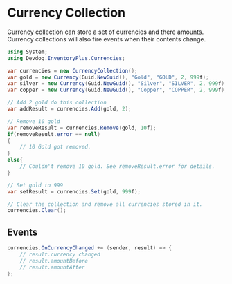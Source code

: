 # Currency Collection

Currency collection can store a set of currencies and there amounts. Currency collections will also fire events when their contents change.

```csharp
using System;
using Devdog.InventoryPlus.Currencies;

var currencies = new CurrencyCollection();
var gold = new Currency(Guid.NewGuid(), "Gold", "GOLD", 2, 999f);
var silver = new Currency(Guid.NewGuid(), "Silver", "SILVER", 2, 999f);
var copper = new Currency(Guid.NewGuid(), "Copper", "COPPER", 2, 999f);

// Add 2 gold do this collection
var addResult = currencies.Add(gold, 2);

// Remove 10 gold
var removeResult = currencies.Remove(gold, 10f);
if(removeResult.error == null)
{
	// 10 Gold got removed.
}
else{
	// Couldn't remove 10 gold. See removeResult.error for details.
}

// Set gold to 999
var setResult = currencies.Set(gold, 999f);

// Clear the collection and remove all currencies stored in it.
currencies.Clear();
```

## Events

```csharp
currencies.OnCurrencyChanged += (sender, result) => {
	// result.currency changed
	// result.amountBefore
	// result.amountAfter
};
```